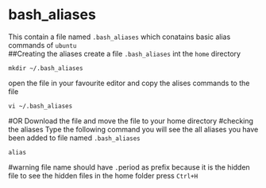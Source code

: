 # bash_aliases
This contain a file named `.bash_aliases` which conatains basic alias commands  of `ubuntu`  
##Creating the aliases
create a file `.bash_aliases` int the `home` directory
```
mkdir ~/.bash_aliases
```
open the file in your favourite editor and copy the alises commands to the file
```
vi ~/.bash_aliases
```

#OR
Download the file and move the file to your home directory
#checking the aliases
Type the following command you will see the all aliases you have been added to file named `.bash_aliases`
```
alias 
```
#warning
file name should have `.`period as prefix because it is the hidden file to see the hidden files in the home folder press `Ctrl+H` 
